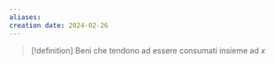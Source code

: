 ```yaml
---
aliases: 
creation date: 2024-02-26
---
```


> [!definition]
> Beni che tendono ad essere consumati insieme ad $x$